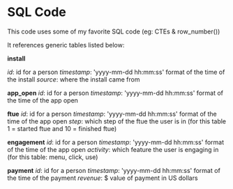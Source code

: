 # SQL Code
This code uses some of my favorite SQL code (eg: CTEs & row_number())

It references generic tables listed below:

**install**

*id*: id for a person
*timestamp*: 'yyyy-mm-dd hh:mm:ss' format of the time of the install
*source*: where the install came from

**app_open**
*id*: id for a person
*timestamp*: 'yyyy-mm-dd hh:mm:ss' format of the time of the app open

**ftue**
*id*: id for a person
*timestamp*: 'yyyy-mm-dd hh:mm:ss' format of the time of the app open
*step*: which step of the ftue the user is in (for this table 1 = started ftue and 10 = finished ftue)

**engagement**
*id*: id for a person
*timestamp*: 'yyyy-mm-dd hh:mm:ss' format of the time of the app open
*activity*: which feature the user is engaging in (for this table: menu, click, use)

**payment**
*id*: id for a person
*timestamp*: 'yyyy-mm-dd hh:mm:ss' format of the time of the payment
*revenue*: $ value of payment in US dollars

